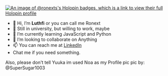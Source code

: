 [![An image of @ronexts's Holopin badges, which is a link to view their full Holopin profile](https://holopin.me/ronexts)](https://holopin.io/@ronexts)



- 👋 Hi, I’m <b>Luthfi</b> or you can call me Ronext
- 👀 Still in university, but willing to work, maybe
- 🌱 I’m currently learning JavaScript and Python
- 💞️ I’m looking to collaborate on Anything
- 📫 You can reach me at <a href="https://www.linkedin.com/in/m-luthfi-assidiq-0b978a241">LinkedIn</a>
- Chat me if you need something.

Also, please don't tell Yuuka im used Noa as my Profile pic
pic by: @SuperSugar1003
<!---
Ronexts/Ronexts is a ✨ special ✨ repository because its `README.md` (this file) appears on your GitHub profile.
You can click the Preview link to take a look at your changes.
--->
